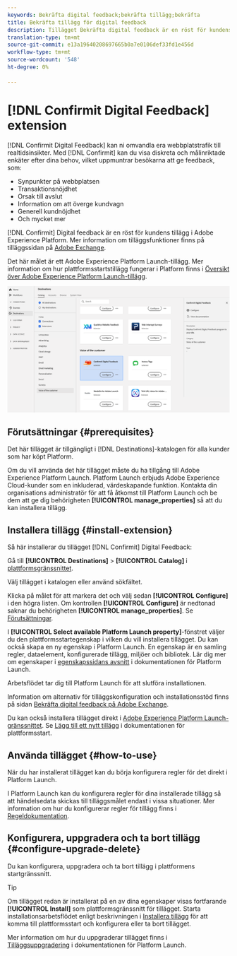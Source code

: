 ```yaml
---
keywords: Bekräfta digital feedback;bekräfta tillägg;bekräfta
title: Bekräfta tillägg för digital feedback
description: Tillägget Bekräfta digital feedback är en röst för kundens mål i Adobe Experience Platform. Mer information om tilläggsfunktionerna finns på tilläggssidan på Adobe Exchange.
translation-type: tm+mt
source-git-commit: e13a19640208697665b0a7e0106def33fd1e456d
workflow-type: tm+mt
source-wordcount: '548'
ht-degree: 0%

---
```



# [!DNL Confirmit Digital Feedback] extension

[!DNL Confirmit Digital Feedback] kan ni omvandla era webbplatstrafik till realtidsinsikter. Med [!DNL Confirmit] kan du visa diskreta och målinriktade enkäter efter dina behov, vilket uppmuntrar besökarna att ge feedback, som:

* Synpunkter på webbplatsen
* Transaktionsnöjdhet
* Orsak till avslut
* Information om att överge kundvagn
* Generell kundnöjdhet
* Och mycket mer

[!DNL Confirmit] Digital feedback är en röst för kundens tillägg i Adobe Experience Platform. Mer information om tilläggsfunktioner finns på tilläggssidan på [Adobe Exchange](https://exchange.adobe.com/experiencecloud.details.103247.confirmit-digital-feedback-for-adobe-launch.html).

Det här målet är ett Adobe Experience Platform Launch-tillägg. Mer information om hur plattformsstartstillägg fungerar i Platform finns i [Översikt över Adobe Experience Platform Launch-tillägg](../launch-extensions/overview.md).

![Bekräfta tillägg för digital feedback](../../assets/catalog/voice/confirmit-digital-feedback/catalog.png)

## Förutsättningar {#prerequisites}

Det här tillägget är tillgängligt i [!DNL Destinations]-katalogen för alla kunder som har köpt Platform.

Om du vill använda det här tillägget måste du ha tillgång till Adobe Experience Platform Launch. Platform Launch erbjuds Adobe Experience Cloud-kunder som en inkluderad, värdeskapande funktion. Kontakta din organisations administratör för att få åtkomst till Platform Launch och be dem att ge dig behörigheten **[!UICONTROL manage_properties]** så att du kan installera tillägg.

## Installera tillägg {#install-extension}

Så här installerar du tillägget [!DNL Confirmit] Digital Feedback:

Gå till **[!UICONTROL Destinations]** > **[!UICONTROL Catalog]** i [plattformsgränssnittet](http://platform.adobe.com/).

Välj tillägget i katalogen eller använd sökfältet.

Klicka på målet för att markera det och välj sedan **[!UICONTROL Configure]** i den högra listen. Om kontrollen **[!UICONTROL Configure]** är nedtonad saknar du behörigheten **[!UICONTROL manage_properties]**. Se [Förutsättningar](#prerequisites).

I **[!UICONTROL Select available Platform Launch property]**-fönstret väljer du den plattformsstartegenskap i vilken du vill installera tillägget. Du kan också skapa en ny egenskap i Platform Launch. En egenskap är en samling regler, dataelement, konfigurerade tillägg, miljöer och bibliotek. Lär dig mer om egenskaper i [egenskapssidans avsnitt](https://experienceleague.adobe.com/docs/launch/using/reference/admin/companies-and-properties.html#properties-page) i dokumentationen för Platform Launch.

Arbetsflödet tar dig till Platform Launch för att slutföra installationen.

Information om alternativ för tilläggskonfiguration och installationsstöd finns på sidan [Bekräfta digital feedback på Adobe Exchange](https://exchange.adobe.com/experiencecloud.details.103247.confirmit-digital-feedback-for-adobe-launch.html).

Du kan också installera tillägget direkt i [Adobe Experience Platform Launch-gränssnittet](https://launch.adobe.com/). Se [Lägg till ett nytt tillägg](https://experienceleague.adobe.com/docs/launch/using/reference/manage-resources/extensions/overview.html?lang=en#add-a-new-extension) i dokumentationen för plattformsstart.

## Använda tillägget {#how-to-use}

När du har installerat tillägget kan du börja konfigurera regler för det direkt i Platform Launch.

I Platform Launch kan du konfigurera regler för dina installerade tillägg så att händelsedata skickas till tilläggsmålet endast i vissa situationer. Mer information om hur du konfigurerar regler för tillägg finns i [Regeldokumentation](https://experienceleague.adobe.com/docs/launch/using/reference/manage-resources/rules.html).

## Konfigurera, uppgradera och ta bort tillägg {#configure-upgrade-delete}

Du kan konfigurera, uppgradera och ta bort tillägg i plattformens startgränssnitt.

>[!TIP]
>
>Om tillägget redan är installerat på en av dina egenskaper visas fortfarande **[!UICONTROL Install]** som plattformsgränssnitt för tillägget. Starta installationsarbetsflödet enligt beskrivningen i [Installera tillägg](#install-extension) för att komma till plattformsstart och konfigurera eller ta bort tillägget.

Mer information om hur du uppgraderar tillägget finns i [Tilläggsuppgradering](https://experienceleague.adobe.com/docs/launch/using/reference/manage-resources/extensions/extension-upgrade.html) i dokumentationen för Platform Launch.